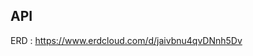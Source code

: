 
API 
------------------------------------------------

ERD : https://www.erdcloud.com/d/jaivbnu4qvDNnh5Dv